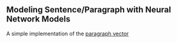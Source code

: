 ## Modeling Sentence/Paragraph with Neural Network Models ##

A simple implementation of the [paragraph vector](http://cs.stanford.edu/~quocle/paragraph_vector.pdf)
